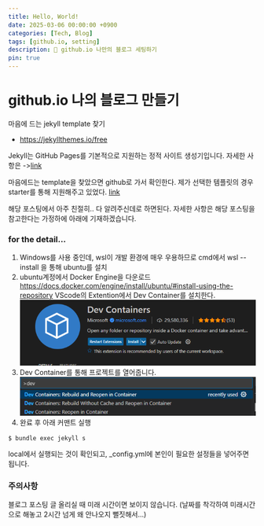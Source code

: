 ```yaml
---
title: Hello, World!
date: 2025-03-06 00:00:00 +0900
categories: [Tech, Blog]
tags: [github.io, setting]
description: 📒 github.io 나만의 블로그 세팅하기
pin: true
---
```


# github.io 나의 블로그 만들기

마음에 드는 jekyll template 찾기 
- <https://jekyllthemes.io/free>

Jekyll는 GitHub Pages를 기본적으로 지원하는 정적 사이트 생성기입니다. 자세한 사항은 ->[link](https://docs.github.com/ko/pages/setting-up-a-github-pages-site-with-jekyll/about-github-pages-and-jekyll)

마음에드는 template을 찾았으면 github로 가서 확인한다.
제가 선택한 템플릿의 경우 starter를 통해 지원해주고 있었다. [link](https://chirpy.cotes.page/posts/getting-started/)

해당 포스팅에서 아주 친절히.. 다 알려주신데로 하면된다. 
자세한 사항은 해당 포스팅을 참고한다는 가정하에 아래에 기재하겠습니다.

### for the detail...

1. Windows를 사용 중인데, wsl이 개발 환경에 매우 우용하므로 cmd에서 wsl --install 을 통해 ubuntu를 설치
2. ubuntu계정에서 Docker Engine을 다운로드 <https://docs.docker.com/engine/install/ubuntu/#install-using-the-repository> VScode의 Extention에서 Dev Container를 설치한다.
![docker](assets/img/posts/250306.docker.jpg)
3. Dev Container를 통해 프로젝트를 열어줍니다.
![devContainer](assets/img/posts/250306.devCon.jpg)
4. 완료 후 아래 커맨트 실행
```SHELL
$ bundle exec jekyll s
```

local에서 실행되는 것이 확인되고, _config.yml에 본인이 필요한 설정들을 넣어주면 됩니다. 

### 주의사항
블로그 포스팅 글 올리실 때 미래 시간이면 보이지 않습니다. (날짜를 착각하여 미래시간으로 해놓고 2시간 넘게 왜 안나오지 뻘짓해서...) 
